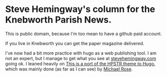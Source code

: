 # Steve Hemingway's column for the Knebworth Parish News.

This is public domain, because I'm too mean to have a github paid account.

If you live in Knebworth you can get the paper magazine delivered.

I've now had a bit more practice with hugo as a web publishing tool. I am not an expert, but I manage to get what you see at [stevehemingway.com](https://stevehemingway.com) going ok. I leaned heavily on [This is a port of the HPSTR theme to Hugo.](https://github.com/dldx/hpstr-hugo-theme) which was mainly done (as far as I can see) by [Michael Rose](https://github.com/mmistakes).
